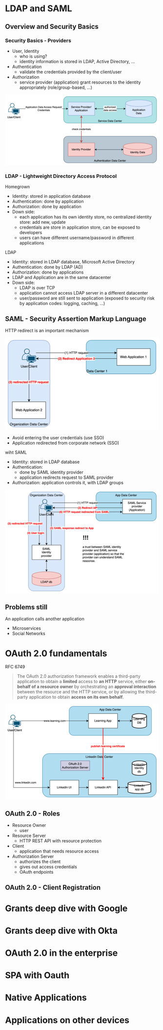 # LDAP and SAML

## Overview and Security Basics

### Security Basics - Providers

- User, Identity
  - who is using?
  - identity information is stored in LDAP, Active Directory, ...
- Authentication
  - validate the credentials provided by the client/user
- Authorization
  - service provider (application) grant resources to the identity appropriately (role/group-based, ...)
  
![Security Basics](images/security-basics.png)

### LDAP - Lightweight Directory Access Protocol

Homegrown

- Identity: stored in application database
- Authentication: done by application
- Authorization: done by application
- Down side:
  - each application has its own identity store, no centralized identity store: add new, update
  - credentials are store in application store, can be exposed to developers
  - users can have different username/password in different applications

LDAP
- Identity: stored in LDAP database, Microsoft Active Directory
- Authentication: done by LDAP (AD)
- Authorization: done by applications
- LDAP and Application are in the same datacenter
- Down side:
  - LDAP is over TCP
  - application cannot access LDAP server in a different datacenter
  - user/password are still sent to application (exposed to security risk by application codes: logging, caching, ...)

## SAML - Security Assertion Markup Language

HTTP redirect is an important mechanism

![Redirect](images/http-redirect.png)

- Avoid entering the user credentials (use SSO)
- Application redirected from corporate network (SSO)

wiht SAML

- Identity: stored in LDAP database
- Authentication:
  - done by SAML identity provider
  - application redirects request to SAML provider
- Authorization: application controls it, with LDAP groups

![SAML redirect](images/http-saml-redirect.png)

## Problems still

An application calls another application
- Microservices
- Social Networks


# OAuth 2.0 fundamentals

RFC 6749
> The OAuth 2.0 authorization framework enables a third-party application to obtain a **limited** access to **an HTTP** service, either **on-behalf of a resource owner** by orchestrating an **approval interaction** between the resource and the HTTP service, or by allowing the third-party application to obtain **access on its own behalf**.

![OAuth 2.0 fundamentals](images/oauth2.0-basics.png)

## OAuth 2.0 - Roles

- Resource Owner
  - user
- Resource Server
  - HTTP REST API with resource protection
- Client
  - application that needs resource access
- Authorization Server
  - authorizes the client
  - gives out access credentials
  - OAuth endpoints

## OAuth 2.0 - Client Registration



# Grants deep dive with Google
# Grants deep dive with Okta
# OAuth 2.0 in the enterprise
# SPA with Oauth
# Native Applications
# Applications on other devices